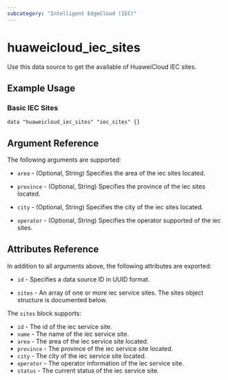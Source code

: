 ```yaml
---
subcategory: "Intelligent EdgeCloud (IEC)"
---
```


# huaweicloud_iec_sites

Use this data source to get the available of HuaweiCloud IEC sites.

## Example Usage

### Basic IEC Sites

```hcl
data "huaweicloud_iec_sites" "iec_sites" {}
```

## Argument Reference

The following arguments are supported:

* `area` - (Optional, String) Specifies the area of the iec sites located.

* `province` - (Optional, String) Specifies the province of the iec sites
    located.

* `city` - (Optional, String) Specifies the city of the iec sites located.

* `operator` - (Optional, String) Specifies the operator supported of the iec
    sites.

## Attributes Reference

In addition to all arguments above, the following attributes are exported:

* `id` - Specifies a data source ID in UUID format.

* `sites` - An array of one or more iec service sites.
    The sites object structure is documented below.

The `sites` block supports:

* `id` - The id of the iec service site.
* `name` - The name of the iec service site.
* `area` - The area of the iec service site located.
* `province` - The province of the iec service site located.
* `city` - The city of the iec service site located.
* `operator` - The operator information of the iec service site.
* `status` - The current status of the iec service site.
